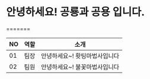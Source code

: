# 안녕하세요! 공룡과 공용 입니다.


=======

|NO|역할|소개|
|-|-|-|
|01|팀장|안녕하세요~! 홧팅마법사입니다| 
|02|팀원|안녕하세요~! 불꽃마법사입니다| 

